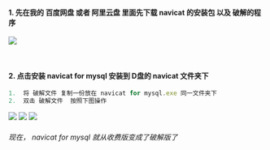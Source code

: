 ####  1. 先在我的 百度网盘 或者 阿里云盘 里面先下载 navicat 的安装包 以及 破解的程序
![](https://img2020.cnblogs.com/blog/2113686/202111/2113686-20211124224301577-1719165887.png)

<br />

####  2. 点击安装 navicat for mysql 安装到 D盘的 navicat 文件夹下
```js
1.  将 破解文件 复制一份放在 navicat for mysql.exe 同一文件夹下
2.  双击 破解文件  按照下图操作
```
![](https://img2020.cnblogs.com/blog/2113686/202111/2113686-20211124224844883-207305589.png)
![](https://img2020.cnblogs.com/blog/2113686/202111/2113686-20211124224849665-872625834.png)
![](https://img2020.cnblogs.com/blog/2113686/202111/2113686-20211124224855978-1463899875.png)

###### 现在， navicat for mysql 就从收费版变成了破解版了